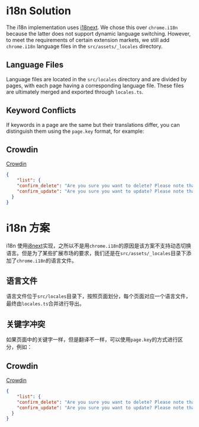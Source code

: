 # i18n Solution

The i18n implementation uses [i18next](https://www.i18next.com/). We chose this over `chrome.i18n` because the latter does not support dynamic language switching. However, to meet the requirements of certain extension markets, we still add `chrome.i18n` language files in the `src/assets/_locales` directory.

## Language Files

Language files are located in the `src/locales` directory and are divided by pages, with each page having a corresponding language file. These files are ultimately merged and exported through `locales.ts`.

## Keyword Conflicts

If keywords in a page are the same but their translations differ, you can distinguish them using the `page.key` format, for example:


## Crowdin

[Crowdin](https://crowdin.com/project/scriptcat)

```json
{
    "list": {
    "confirm_delete": "Are you sure you want to delete? Please note that this is an irreversible operation.",
    "confirm_update": "Are you sure you want to update? Please note that this is an irreversible operation."
  }
}
```


# i18n 方案

i18n 使用[i8next](https://www.i18next.com/)实现，之所以不是用`chrome.i18n`的原因是该方案不支持动态切换语言。但是为了某些扩展市场的要求，我们还是在`src/assets/_locales`目录下添加了`chrome.i18n`的语言文件。

## 语言文件

语言文件位于`src/locales`目录下，按照页面划分，每个页面对应一个语言文件，最终由`locales.ts`合并进行导出。

## 关键字冲突

如果页面中的关键字一样，但是翻译不一样，可以使用`page.key`的方式进行区分，例如：

## Crowdin

[Crowdin](https://crowdin.com/project/scriptcat)


```json
{
    "list": {
    "confirm_delete": "Are you sure you want to delete? Please note that this is an irreversible operation.",
    "confirm_update": "Are you sure you want to update? Please note that this is an irreversible operation."
  }
}
```
